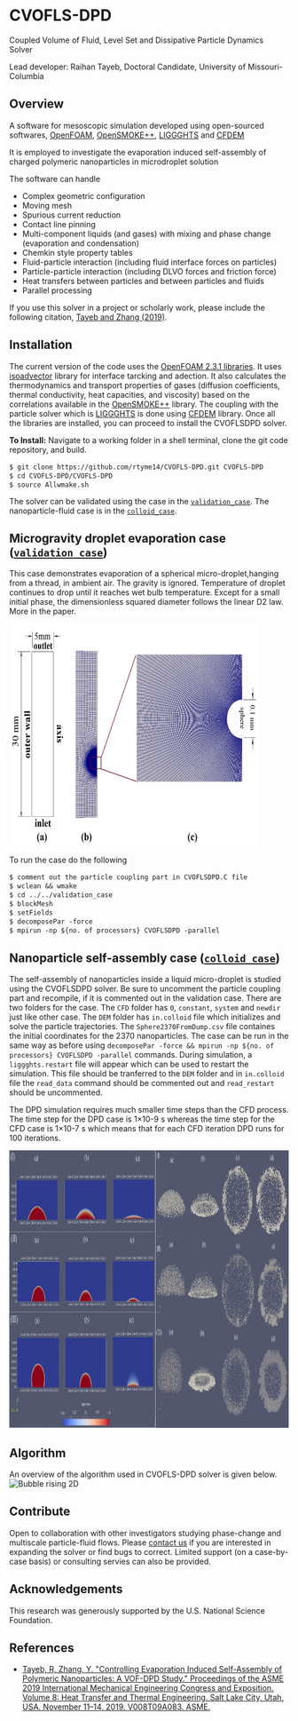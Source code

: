 # CVOFLS-DPD
Coupled Volume of Fluid, Level Set and Dissipative Particle Dynamics Solver

Lead developer: Raihan Tayeb, Doctoral Candidate, University of Missouri-Columbia

## Overview
A software for mesoscopic simulation developed using open-sourced softwares, [OpenFOAM](https://openfoam.org), [OpenSMOKE++](https://www.opensmokepp.polimi.it), [LIGGGHTS](https://www.cfdem.com/liggghtsr-open-source-discrete-element-method-particle-simulation-code) and [CFDEM](https://www.cfdem.com/cfdemrcoupling-open-source-cfd-dem-framework)

It is employed to investigate the evaporation induced self-assembly of charged polymeric nanoparticles in microdroplet solution

The software can handle
* Complex geometric configuration
* Moving mesh
* Spurious current reduction
* Contact line pinning
* Multi-component liquids (and gases) with mixing and phase change (evaporation and condensation)
* Chemkin style property tables
* Fluid-particle interaction (including fluid interface forces on particles)
* Particle-particle interaction (including DLVO forces and friction force)
* Heat transfers between particles and between particles and fluids
* Parallel processing

If you use this solver in a project or scholarly work, please include the following citation, [Tayeb and Zhang (2019)](https://doi.org/10.1115/IMECE2019-11953). 

## Installation
The current version of the code uses the [OpenFOAM 2.3.1 libraries](http://www.openfoam.org/archive/2.3.1/download/source.php). It uses [isoadvector](https://github.com/isoAdvector/isoAdvector) library for interface tarcking and adection. It also calculates the thermodynamics and transport properties of gases (diffusion coefficients, thermal conductivity, heat capacities, and viscosity) based on the correlations available in the [OpenSMOKE++](https://www.opensmokepp.polimi.it) library. The coupling with the particle solver which is [LIGGGHTS](https://www.cfdem.com/liggghtsr-open-source-discrete-element-method-particle-simulation-code) is done using [CFDEM](https://www.cfdem.com/cfdemrcoupling-open-source-cfd-dem-framework) library. Once all the libraries are installed, you can proceed to install the CVOFLSDPD solver. 

**To Install:**
Navigate to a working folder in a shell terminal, clone the git code repository, and build.
```
$ git clone https://github.com/rtyme14/CVOFLS-DPD.git CVOFLS-DPD
$ cd CVOFLS-DPD/CVOFLS-DPD
$ source Allwmake.sh
```

The solver can be validated using the case in the [`validation_case`](validation_case). The nanoparticle-fluid case is in the [`colloid_case`](colloid_case).  

## Microgravity droplet evaporation case ([`validation_case`](validation_case))

This case demonstrates evaporation of a spherical micro-droplet,hanging from a thread, in ambient air. The gravity is ignored. Temperature of droplet continues to drop until it reaches wet bulb temperature. Except for a small initial phase, the dimensionless squared diameter follows the linear D2 law. More in the paper.

<img src="https://github.com/rtymea14/CVOFLS-DPD/blob/main/validation_case/results/Figure3.jpg" width="450" height="400" />

To run the case do the following

```
$ comment out the particle coupling part in CVOFLSDPD.C file
$ wclean && wmake
$ cd ../../validation_case
$ blockMesh
$ setFields
$ decomposePar -force
$ mpirun -np ${no. of processors} CVOFLSDPD -parallel
```
## Nanoparticle self-assembly case ([`colloid_case`](colloid_case))
The self-assembly of nanoparticles inside a liquid micro-droplet is studied using the CVOFLSDPD solver. Be sure to uncomment the particle coupling part and recompile, if it is commented out in the validation case.
There are two folders for the case. The `CFD` folder has `0`, `constant`, `system` and `newdir` just like other case. The `DEM` folder has `in.colloid` file which initializes and solve the particle trajectories. The `Sphere2370FromDump.csv` file containes the initial coordinates for the 2370 nanoparticles. The case can be run in the same way as before using `decomposePar -force && mpirun -np ${no. of processors} CVOFLSDPD -parallel` commands. During simulation, a `liggghts.restart` file will appear which can be used to restart the simulation. This file should be tranferred to the `DEM` folder and in `in.colloid` file the `read_data` command should be commented out and `read_restart` should be uncommented.

The DPD simulation requires much smaller time steps than the CFD process. The time step for the DPD case is 1×10-9 s whereas the time step for the CFD case is 1×10-7 s which means that for each CFD iteration DPD runs for 100 iterations.

<img src="https://github.com/rtymea14/CVOFLS-DPD/blob/main/colloid_case/results/Picture1.jpg" width="600" height="500" />

## Algorithm
An overview of the algorithm used in CVOFLS-DPD solver is given below.
![Bubble rising 2D](.jpg)
  
## Contribute
Open to collaboration with other investigators studying phase-change and multiscale particle-fluid flows. Please [contact us](mailto:rthvc@umsystem.edu) if you are interested in expanding the solver or find bugs to correct. Limited support (on a case-by-case basis) or consulting servies can also be provided.

## Acknowledgements
This research was generously supported by the U.S. National Science Foundation.

## References
* [Tayeb, R, Zhang, Y. "Controlling Evaporation Induced Self-Assembly of Polymeric Nanoparticles: A VOF-DPD Study." Proceedings of the ASME 2019 International Mechanical Engineering Congress and Exposition. Volume 8: Heat Transfer and Thermal Engineering. Salt Lake City, Utah, USA. November 11–14, 2019. V008T09A083. ASME.](https://doi.org/10.1115/IMECE2019-11953)
